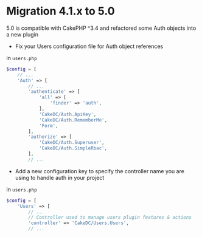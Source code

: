 Migration 4.1.x to 5.0
======================

5.0 is compatible with CakePHP ^3.4 and refactored some Auth objects into a new plugin
* Fix your Users configuration file for Auth object references

in `users.php`

```php
$config = [
    // ...
    'Auth' => [
        // ...
        'authenticate' => [
            'all' => [
                'finder' => 'auth',
            ],
            'CakeDC/Auth.ApiKey',
            'CakeDC/Auth.RememberMe',
            'Form',
        ],
        'authorize' => [
            'CakeDC/Auth.Superuser',
            'CakeDC/Auth.SimpleRbac',
        ],
        // ...
```

* Add a new configuration key to specify the controller name you are using to handle auth in your project

in `users.php`

```php
$config = [
    'Users' => [
        // ...
        // Controller used to manage users plugin features & actions
        'controller' => 'CakeDC/Users.Users',
        // ...
```

